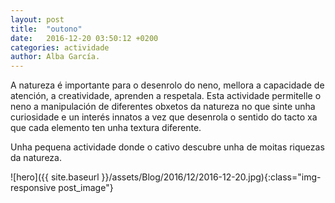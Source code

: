 ```yaml
---
layout: post
title:  "outono"
date:   2016-12-20 03:50:12 +0200
categories: actividade
author: Alba García.
---
```

A natureza é importante para o desenrolo do neno, mellora a capacidade de atención, a creatividade, aprenden a respetala.
Esta actividade permitelle o neno a manipulación de diferentes obxetos da natureza no que sinte unha curiosidade e un interés innatos a vez que  desenrola o sentido do tacto xa que cada elemento ten unha textura diferente.
 
Unha pequena actividade donde o cativo descubre unha de moitas riquezas da natureza.


![hero]({{ site.baseurl }}/assets/Blog/2016/12/2016-12-20.jpg){:class="img-responsive post_image"}
<br>

